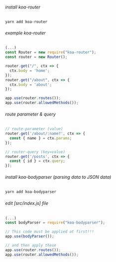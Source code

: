 ###### install koa-router  
```  
yarn add koa-router  
```
  
###### example koa-router
```js
(...)
const Router = new require("koa-router");
const router = new Router();

router.get("/", ctx => {
  ctx.body = 'home'; 
});
router.get("/about", ctx => {
  ctx.body = 'about'; 
});

app.use(router.routes());
app.use(router.allowedMethods());
```
  
###### route parameter & query
```js
// route-parameter (value)
router.get('/about/:name?', ctx => {
  const { name } = ctx.params;
});

// router-query (key=value)
router.get('/posts', ctx => {
  const { id } = ctx.query;
});
```
  
###### install koa-bodyparser (parsing data to JSON data)
```sh
yarn add koa-bodyparser
```
  
###### edit [src/index.js] file
```js
(...)
const bodyParser = require("koa-bodyparser");

// This code must be applied at first!!!
app.use(bodyParser());

// and then apply these
app.use(router.routes());
app.use(router.allowedMethods());
```
